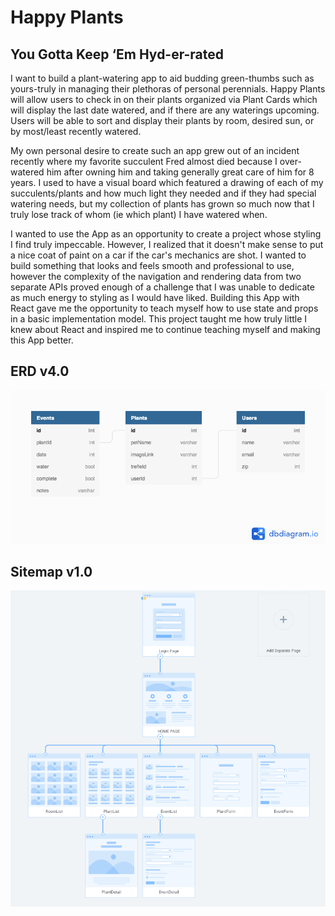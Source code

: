 # Happy Plants

## You Gotta Keep ‘Em Hyd-er-rated 

I want to build a plant-watering app to aid budding green-thumbs such as yours-truly in managing their plethoras of personal perennials. Happy Plants will allow users to check in on their plants organized via Plant Cards which will display the last date watered, and if there are any waterings upcoming. Users will be able to sort and display their plants by room, desired sun, or by most/least recently watered.

My own personal desire to create such an app grew out of an incident recently where my favorite succulent Fred almost died because I over-watered him after owning him and taking generally great care of him for 8 years. I used to have a visual board which featured a drawing of each of my succulents/plants and how much light they needed and if they had special watering needs, but my collection of plants has grown so much now that I truly lose track of whom (ie which plant) I have watered when.

I wanted to use the App as an opportunity to create a project whose styling I find truly impeccable. However, I realized that it doesn't make sense to put a nice coat of paint on a car if the car's mechanics are shot. I wanted to build something that looks and feels smooth and professional to use, however the complexity of the navigation and rendering data from two separate APIs proved enough of a challenge that I was unable to dedicate as much energy to styling as I would have liked. Building this App with React gave me the opportunity to teach myself how to use state and props in a basic implementation model. This project taught me how truly little I knew about React and inspired me to continue teaching myself and making this App better.

## ERD v4.0
![](./HappyPlantsERDV4.png)

## Sitemap v1.0
![](./HappyPlantsSitemap.png)
